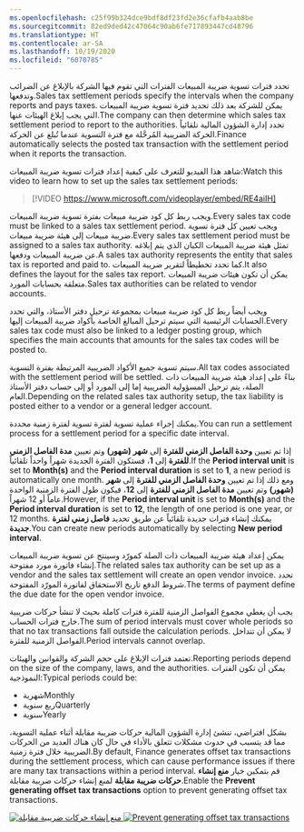 ```yaml
---
ms.openlocfilehash: c25f99b324dce9bdf8df23fd2e36cfafb4aab8be
ms.sourcegitcommit: 82ed9ded42c47064c90ab6fe717893447cd48796
ms.translationtype: HT
ms.contentlocale: ar-SA
ms.lasthandoff: 10/19/2020
ms.locfileid: "6070785"
---
```

<span data-ttu-id="794cf-101">تحدد فترات تسوية ضريبة المبيعات الفترات التي تقوم فيها الشركة بالإبلاغ عن الضرائب وتدفعها.</span><span class="sxs-lookup"><span data-stu-id="794cf-101">Sales tax settlement periods specify the intervals when the company reports and pays taxes.</span></span> <span data-ttu-id="794cf-102">يمكن للشركة بعد ذلك تحديد فترة تسوية ضريبة المبيعات التي يجب إبلاغ الهيئات عنها.</span><span class="sxs-lookup"><span data-stu-id="794cf-102">The company can then determine which sales tax settlement period to report to the authorities.</span></span> <span data-ttu-id="794cf-103">تحدد إدارة الشؤون المالية تلقائياً الحركة الضريبية المُرحَّلة مع فترة التسوية عندما تُبلغ عن الحركة.</span><span class="sxs-lookup"><span data-stu-id="794cf-103">Finance automatically selects the posted tax transaction with the settlement period when it reports the transaction.</span></span>

<span data-ttu-id="794cf-104">شاهد هذا الفيديو للتعرف على كيفية إعداد فترات تسوية ضريبة المبيعات:</span><span class="sxs-lookup"><span data-stu-id="794cf-104">Watch this video to learn how to set up the sales tax settlement periods:</span></span>

 > [!VIDEO https://www.microsoft.com/videoplayer/embed/RE4aiIH]

<span data-ttu-id="794cf-105">ويجب ربط كل كود ضريبة مبيعات بفترة تسوية ضريبة المبيعات.</span><span class="sxs-lookup"><span data-stu-id="794cf-105">Every sales tax code must be linked to a sales tax settlement period.</span></span> <span data-ttu-id="794cf-106">ويجب تعيين كل فترة تسوية ضريبة مبيعات إلى هيئة ضريبة مبيعات.</span><span class="sxs-lookup"><span data-stu-id="794cf-106">Every sales tax settlement period must be assigned to a sales tax authority.</span></span> <span data-ttu-id="794cf-107">تمثل هيئة ضريبة المبيعات الكيان الذي يتم إبلاغه عن ضريبة المبيعات ودفعها.</span><span class="sxs-lookup"><span data-stu-id="794cf-107">A sales tax authority represents the entity that sales tax is reported and paid to.</span></span> <span data-ttu-id="794cf-108">كما تحدد تخطيطاً لتقرير ضريبة المبيعات.</span><span class="sxs-lookup"><span data-stu-id="794cf-108">It also defines the layout for the sales tax report.</span></span> <span data-ttu-id="794cf-109">يمكن أن تكون هيئات ضريبة المبيعات متعلقة بحسابات المورد.</span><span class="sxs-lookup"><span data-stu-id="794cf-109">Sales tax authorities can be related to vendor accounts.</span></span>

<span data-ttu-id="794cf-110">ويجب أيضاً ربط كل كود ضريبة مبيعات بمجموعة ترحيل دفتر الأستاذ، والتي تحدد الحسابات الرئيسية التي سيتم ترحيل المبالغ الخاصة بأكواد ضريبة المبيعات إليها.</span><span class="sxs-lookup"><span data-stu-id="794cf-110">Every sales tax code must also be linked to a ledger posting group, which specifies the main accounts that amounts for the sales tax codes will be posted to.</span></span>

<span data-ttu-id="794cf-111">سيتم تسوية جميع الأكواد الضريبية المرتبطة بفترة التسوية.</span><span class="sxs-lookup"><span data-stu-id="794cf-111">All tax codes associated with the settlement period will be settled.</span></span> <span data-ttu-id="794cf-112">بناءً على إعداد هيئة ضريبة المبيعات ذات الصلة، يتم ترحيل المسؤولية الضريبية إما إلى المورد أو إلى حساب دفتر الأستاذ العام.</span><span class="sxs-lookup"><span data-stu-id="794cf-112">Depending on the related sales tax authority setup, the tax liability is posted either to a vendor or a general ledger account.</span></span>

<span data-ttu-id="794cf-113">يمكنك إجراء عملية تسوية لفترة تسوية لفترة زمنية محددة.</span><span class="sxs-lookup"><span data-stu-id="794cf-113">You can run a settlement process for a settlement period for a specific date interval.</span></span> 

<span data-ttu-id="794cf-114">إذا تم تعيين **وحدة الفاصل الزمني للفترة** إلى **شهر (شهور)** وتم تعيين **مدة الفاصل الزمني للفترة** إلى **1**، فستكون الفترة الجديدة شهراً واحداً تلقائياً.</span><span class="sxs-lookup"><span data-stu-id="794cf-114">If the **Period interval unit** is set to **Month(s)** and the **Period interval duration** is set to **1**, a new period is automatically one month.</span></span> <span data-ttu-id="794cf-115">ومع ذلك إذا تم تعيين **وحدة الفاصل الزمني للفترة** إلى **شهر (شهور)** وتم تعيين **مدة الفاصل الزمني للفترة** إلى **12**، فيكون طول الفترة الزمنية الواحدة عاماً أو 12 شهراً.</span><span class="sxs-lookup"><span data-stu-id="794cf-115">However, if the **Period interval unit** is set to **Month(s)** and the **Period interval duration** is set to **12**, the length of one period is one year, or 12 months.</span></span> <span data-ttu-id="794cf-116">يمكنك إنشاء فترات جديدة تلقائياً عن طريق تحديد **فاصل زمني لفترة جديدة**.</span><span class="sxs-lookup"><span data-stu-id="794cf-116">You can create new periods automatically by selecting **New period interval**.</span></span>

<span data-ttu-id="794cf-117">يمكن إعداد هيئة ضريبة المبيعات ذات الصلة كمورّد وسينتج عن تسوية ضريبة المبيعات إنشاء فاتورة مورد مفتوحة.</span><span class="sxs-lookup"><span data-stu-id="794cf-117">The related sales tax authority can be set up as a vendor and the sales tax settlement will create an open vendor invoice.</span></span> <span data-ttu-id="794cf-118">تحدد شروط الدفع تاريخ الاستحقاق لفاتورة المورّد المفتوحة.</span><span class="sxs-lookup"><span data-stu-id="794cf-118">The terms of payment define the due date for the open vendor invoice.</span></span>

<span data-ttu-id="794cf-119">يجب أن يغطي مجموع الفواصل الزمنية للفترة فترات كاملة بحيث لا تنشأ حركات ضريبية خارج فترات الحساب.</span><span class="sxs-lookup"><span data-stu-id="794cf-119">The sum of period intervals must cover whole periods so that no tax transactions fall outside the calculation periods.</span></span> <span data-ttu-id="794cf-120">لا يمكن أن تتداخل الفواصل الزمنية للفترة.</span><span class="sxs-lookup"><span data-stu-id="794cf-120">Period intervals cannot overlap.</span></span>

<span data-ttu-id="794cf-121">تعتمد فترات الإبلاغ على حجم الشركة والقوانين والهيئات.</span><span class="sxs-lookup"><span data-stu-id="794cf-121">Reporting periods depend on the size of the company, laws, and the authorities.</span></span> <span data-ttu-id="794cf-122">يمكن أن تكون الفترات النموذجية:</span><span class="sxs-lookup"><span data-stu-id="794cf-122">Typical periods could be:</span></span>

- <span data-ttu-id="794cf-123">شهرية</span><span class="sxs-lookup"><span data-stu-id="794cf-123">Monthly</span></span>
- <span data-ttu-id="794cf-124">ربع سنوية</span><span class="sxs-lookup"><span data-stu-id="794cf-124">Quarterly</span></span>
- <span data-ttu-id="794cf-125">‏‏سنوية</span><span class="sxs-lookup"><span data-stu-id="794cf-125">Yearly</span></span>


<span data-ttu-id="794cf-126">بشكل افتراضي، تنشئ إدارة الشؤون المالية حركات ضريبة مقابلة أثناء عملية التسوية، مما قد يتسبب في حدوث مشكلات تتعلق بالأداء في حال كان هناك العديد من الحركات الضريبية خلال فترة زمنية.</span><span class="sxs-lookup"><span data-stu-id="794cf-126">By default, Finance generates offset tax transactions during the settlement process, which can cause performance issues if there are many tax transactions within a period interval.</span></span> <span data-ttu-id="794cf-127">قم بتمكين خيار **منع إنشاء حركات ضريبة مقابلة** لمنع إنشاء حركات ضريبة مقابلة.</span><span class="sxs-lookup"><span data-stu-id="794cf-127">Enable the **Prevent generating offset tax transactions** option to prevent generating offset tax transactions.</span></span>
 

<span data-ttu-id="794cf-128">[ ![منع إنشاء حركات ضريبية مقابلة](../media/settlement-1.png#lightbox) ](../media/settlement-1.png)</span><span class="sxs-lookup"><span data-stu-id="794cf-128">[ ![Prevent generating offset tax transactions](../media/settlement-1.png) ](../media/settlement-1.png#lightbox)</span></span>